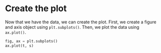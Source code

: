 # Create the plot

Now that we have the data, we can create the plot. First, we create a figure and axis object using `plt.subplots()`. Then, we plot the data using `ax.plot()`.

```python
fig, ax = plt.subplots()
ax.plot(t, s)
```
